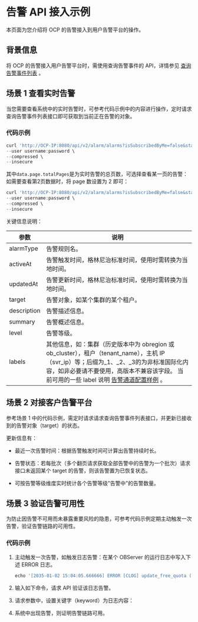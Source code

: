告警 API 接入示例 
================================

本页面为您介绍将 OCP 的告警接入到用户告警平台的操作。

背景信息 
-------------------------

将 OCP 的告警接入用户告警平台时，需使用查询告警事件的 API，详情参见 [查询告警事件列表](../9.alert/1.alert-events/1.query-the-alert-event-list.md) 。

场景 1 查看实时告警 
--------------------------------

当您需要查看系统中的实时告警时，可参考代码示例中的内容进行操作，定时请求查询告警事件列表接口即可获取到当前正在告警的对象。

### 代码示例 

```javascript
curl 'http://OCP-IP:8080/api/v2/alarm/alarms?isSubscribedByMe=false&status=Active&page=1&size=10' \
--user username:password \
--compressed \
--insecure
```



其中`data.page.totalPages`是为实时告警的总页数，可选择查看某一页的告警：如需要查看第2页数据时，将 page 数设置为 2 即可：

```javascript
curl 'http://OCP-IP:8080/api/v2/alarm/alarms?isSubscribedByMe=false&status=Active&page=2&size=10' \
--user username:password \
--compressed \
--insecure
```



关键信息说明：


|     参数      |                                                                                                      说明                                                                                                      |
|-------------|--------------------------------------------------------------------------------------------------------------------------------------------------------------------------------------------------------------|
| alarmType   | 告警规则名。                                                                                                                                                                                                       |
| activeAt    | 告警触发时间，格林尼治标准时间，使用时需转换为当地时间。                                                                                                                                                                                 |
| updatedAt   | 告警更新时间，格林尼治标准时间，使用时需转换为当地时间。                                                                                                                                                                                 |
| target      | 告警对象，如某个集群的某个租户。                                                                                                                                                                                             |
| description | 告警描述信息。                                                                                                                                                                                                      |
| summary     | 告警概述信息。                                                                                                                                                                                                      |
| level       | 告警等级。                                                                                                                                                                                                        |
| labels      | 其他信息，如：集群（历史版本中为 obregion 或 ob_cluster），租户（tenant_name），主机 IP（svr_ip）等；后缀为_1、_2、_3的为非标准国际化内容，如非必要请不要使用，高版本不兼容该字段。 当前可用的一些 label 说明 [告警通道配置样例](../../4.user-guide-2/13.appendix-2/9.configuration-examples-1.md) 。 |



场景 2 对接客户告警平台 
----------------------------------

参考场景 1 中的代码示例，需定时请求请求查询告警事件列表接口，并更新已接收到的告警对象（target）的状态。

更新信息有：

* 最近一次告警时间：根据告警触发时间可计算出告警持续时长。

  

* 告警状态：若每批次（多个翻页请求获取全部告警中的告警为一个批次）请求接口未返回某个 target 的告警，则该告警置为已恢复状态。

  

* 可按告警等级维度实时统计各个告警等级"告警中"的告警数量。

  




场景 3 验证告警可用性 
---------------------------------

为防止因告警不可用而未暴露重要风险的隐患，可参考代码示例定期主动触发一次告警，验证告警链路的可用性。

### 代码示例 

1. 主动触发一次告警，如触发日志告警：在某个 OBServer 的运行日志中写入下述 ERROR 日志。

   ```javascript
   echo '[2035-01-02 15:04:05.666666] ERROR [CLOG] update_free_quota (ob_log_file_pool.cpp:413) [1994][2072][Y0-0000000000000000] [lt=19] [dc=0] test ob error for ocp alarm, just ignore. ret=-999999' >> /home/admin/oceanbase/log/observer.log.wf
   ```

   

2. 输入如下命令，请求 API 验证该日志告警。

   

3. 请求参数中，设置关键字（keyword）为日志内容：

4. 系统中出现告警，则证明告警链路可用。




